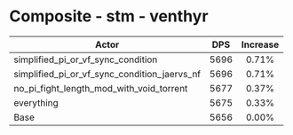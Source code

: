 # Composite - stm - venthyr
| Actor | DPS | Increase |
|---|:---:|:---:|
|simplified_pi_or_vf_sync_condition|5696|0.71%|
|simplified_pi_or_vf_sync_condition_jaervs_nf|5696|0.71%|
|no_pi_fight_length_mod_with_void_torrent|5677|0.37%|
|everything|5675|0.33%|
|Base|5656|0.00%|
